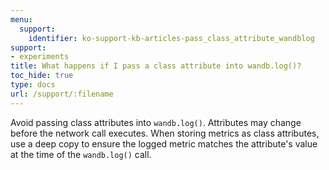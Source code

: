 ```yaml
---
menu:
  support:
    identifier: ko-support-kb-articles-pass_class_attribute_wandblog
support:
- experiments
title: What happens if I pass a class attribute into wandb.log()?
toc_hide: true
type: docs
url: /support/:filename
---
```


Avoid passing class attributes into `wandb.log()`. Attributes may change before the network call executes. When storing metrics as class attributes, use a deep copy to ensure the logged metric matches the attribute's value at the time of the `wandb.log()` call.